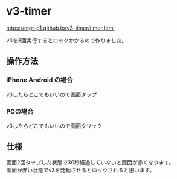 # v3-timer
https://mgr-p1.github.io/v3-timer/timer.html

v3を3回実行するとロックかかるので作りました。

## 操作方法

### iPhone Android の場合
v3したらどこでもいいので画面タップ

### PCの場合
v3したらどこでもいいので画面クリック

## 仕様
画面2回タップした状態で30秒経過していないと画面が赤くなります。  
画面が赤い状態でv3を発動させるとロックされると思います。
